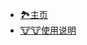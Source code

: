 <!--
 * @Description: 
 * @Autor: weiwei
 * @Date: 2021-06-24 08:36:53
 * @LastEditTime: 2021-06-25 08:51:42
 * @LastEditors: weiwei
-->
<!-- _navbar.md -->
* [🏞️主页](/)
* [🐮🐮使用说明](#组件库说明文档)
